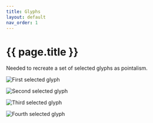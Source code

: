 ```yaml
---
title: Glyphs
layout: default
nav_order: 1
---
```


# {{ page.title }}

Needed to recreate a set of selected glyphs as pointalism.

![First selected glyph](/assets/images/artnm303/Glyphs/PointalismGlyphs/GLYPH_1_P.png)

![Second selected glyph](/assets/images/artnm303/Glyphs/PointalismGlyphs/GLYPH_2_P.png)

![Third selected glyph](/assets/images/artnm303/Glyphs/PointalismGlyphs/GLYPH_3_P.png)

![Fourth selected glyph](/assets/images/artnm303/Glyphs/PointalismGlyphs/GLYPH_4_P.png)